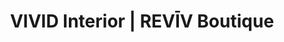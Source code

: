 ---
title: "VIVID Interior | REVĪV Boutique"
url: /minneapolis/vivid-interior-reviv-boutique/
shop: Raumausstattung
---
